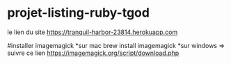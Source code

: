 # projet-listing-ruby-tgod

le lien du site https://tranquil-harbor-23814.herokuapp.com

#installer imagemagick
 *sur mac brew install imagemagick
 *sur windows => suivre ce lien https://imagemagick.org/script/download.php
